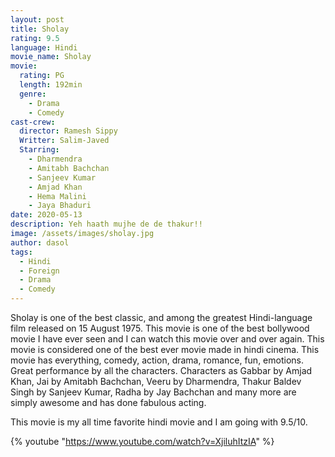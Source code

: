 ```yaml
---
layout: post
title: Sholay
rating: 9.5
language: Hindi
movie_name: Sholay
movie:
  rating: PG
  length: 192min
  genre: 
    - Drama
    - Comedy
cast-crew:
  director: Ramesh Sippy
  Writter: Salim-Javed
  Starring:
    - Dharmendra
    - Amitabh Bachchan
    - Sanjeev Kumar
    - Amjad Khan
    - Hema Malini
    - Jaya Bhaduri
date: 2020-05-13
description: Yeh haath mujhe de de thakur!!
image: /assets/images/sholay.jpg
author: dasol
tags:
  - Hindi
  - Foreign
  - Drama
  - Comedy
---
```

Sholay is one of the best classic, and among the greatest Hindi-language film released on 15 August 1975. This movie is one of the best bollywood movie I have ever seen and I can watch this movie over and over again. This movie is considered one of the best ever movie made in hindi cinema. This movie has everything, comedy, action, drama, romance, fun, emotions. Great performance by all the characters. Characters as Gabbar by Amjad Khan, Jai by Amitabh Bachchan, Veeru by Dharmendra, Thakur Baldev Singh by Sanjeev Kumar, Radha by Jay Bachchan and many more are simply awesome and has done fabulous acting. 

This movie is my all time favorite hindi movie and I am going with 9.5/10.

{% youtube "https://www.youtube.com/watch?v=XjiluhItzIA" %}
